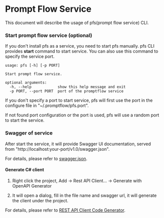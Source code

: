 # Prompt Flow Service
This document will describe the usage of pfs(prompt flow service) CLI.

### Start prompt flow service (optional)
If you don't install pfs as a service, you need to start pfs manually.
pfs CLI provides **start** command to start service. You can also use this command to specify the service port.

```commandline
usage: pfs [-h] [-p PORT]

Start prompt flow service.

optional arguments:
  -h, --help            show this help message and exit
  -p PORT, --port PORT  port of the promptflow service
```

If you don't specify a port to start service, pfs will first use the port in the configure file in "~/.promptflow/pfs.port".

If not found port configuration or the port is used, pfs will use a random port to start the service.

### Swagger of service
After start the service, it will provide Swagger UI documentation, served from "http://localhost:your-port/v1.0/swagger.json". 

For details, please refer to [swagger.json](./swagger.json).

#### Generate C# client
1. Right click the project, Add -> Rest API Client... -> Generate with OpenAPI Generator 
   
2. It will open a dialog, fill in the file name and swagger url, it will generate the client under the project.

For details, please refer to [REST API Client Code Generator](https://marketplace.visualstudio.com/items?itemName=ChristianResmaHelle.ApiClientCodeGenerator2022).